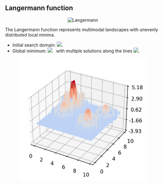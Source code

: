 ## Langermann function

<div align="center"> <img src="https://latex.codecogs.com/svg.latex?&space;f(\mathbf{x})=\sum_{i=1}^m{c_i}\exp\biggl(-\frac{1}{\pi}\sum_{j=1}^d(x_j-A_{ij})^2\biggl)\cos\biggl(\pi\sum_{j=1}^d(x_j-A_{ij})^2\biggl)." title="Langermann" /> </div>

The Langermann function represents multimodal landscapes with unevenly distributed local minima. 
- Initial search domain: <img src="https://latex.codecogs.com/svg.latex?&space;\mathbf{x}\in[-3,3]^d" title=" "/>.
- Global minimum: <img src="https://latex.codecogs.com/svg.latex?&space;f(\mathbf{x}_{opt})=0" title=" "/> &nbsp; with multiple solutions along the lines <img src="https://latex.codecogs.com/svg.latex?&space;|x_1|=|x_2|=\ldots=|x_d|" title=" "/>.

<div align="center"> 
  <img src="image/Langermann.jpg" alt="Langermann" height="400"/> 
  <! <img src="image/langermann_error_plot.jpg" alt="error" height="380"/> 
</div>



